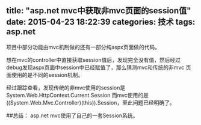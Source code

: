 title: "asp.net mvc中获取非mvc页面的session值"
date: 2015-04-23 18:22:39
categories: 技术
tags: asp.net
---

项目中部分功能由mvc机制做的还有一部分纯aspx页面做的代码。

想在mvc的controller中直接获取session值后，发现完全没有值，然后经过debug发现aspx页面中session中已经赋值了，那么猜测mvc和传统的非mvc 页面使用的是不同的session机制。

经过跟踪查看，发现传统的非mvc使用的session是System.Web.HttpContext.Current.Session
而mvc使用的是((System.Web.Mvc.Controller)(this)).Session，至此问题已经明确了。

##总结：
    asp.net mvc使用了自己的一套Session系统。